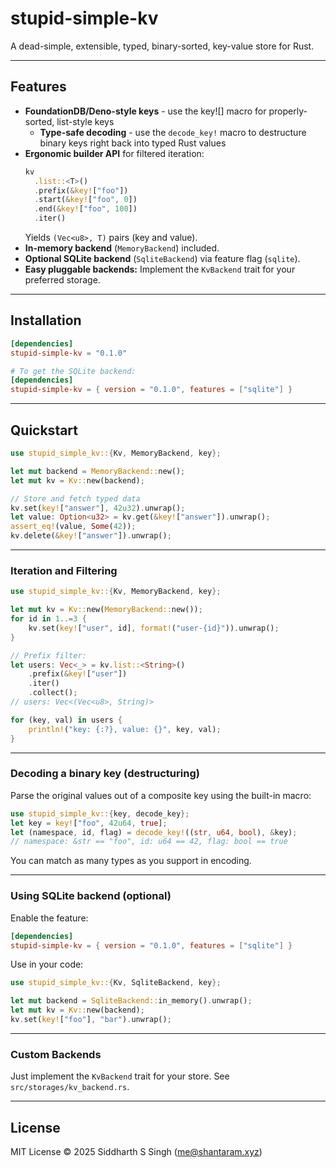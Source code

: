 # stupid-simple-kv

A dead-simple, extensible, typed, binary-sorted, key-value store for Rust.

---

## Features

- **FoundationDB/Deno-style keys** - use the key![] macro for properly-sorted,
  list-style keys
  - **Type-safe decoding** - use the `decode_key!` macro to destructure binary
    keys right back into typed Rust values
- **Ergonomic builder API** for filtered iteration:
  ```rs
  kv
    .list::<T>()
    .prefix(&key!["foo"])
    .start(&key!["foo", 0])
    .end(&key!["foo", 100])
    .iter()
  ```
  Yields `(Vec<u8>, T)` pairs (key and value).
- **In-memory backend** (`MemoryBackend`) included.
- **Optional SQLite backend** (`SqliteBackend`) via feature flag (`sqlite`).
- **Easy pluggable backends:** Implement the `KvBackend` trait for your
  preferred storage.

---

## Installation

```toml
[dependencies]
stupid-simple-kv = "0.1.0"

# To get the SQLite backend:
[dependencies]
stupid-simple-kv = { version = "0.1.0", features = ["sqlite"] }
```

---

## Quickstart

```rust
use stupid_simple_kv::{Kv, MemoryBackend, key};

let mut backend = MemoryBackend::new();
let mut kv = Kv::new(backend);

// Store and fetch typed data
kv.set(key!["answer"], 42u32).unwrap();
let value: Option<u32> = kv.get(&key!["answer"]).unwrap();
assert_eq!(value, Some(42));
kv.delete(&key!["answer"]).unwrap();
```

---

### Iteration and Filtering

```rust
use stupid_simple_kv::{Kv, MemoryBackend, key};

let mut kv = Kv::new(MemoryBackend::new());
for id in 1..=3 {
    kv.set(key!["user", id], format!("user-{id}")).unwrap();
}

// Prefix filter:
let users: Vec<_> = kv.list::<String>()
    .prefix(&key!["user"])
    .iter()
    .collect();
// users: Vec<(Vec<u8>, String)>

for (key, val) in users {
    println!("key: {:?}, value: {}", key, val);
}
```

---

### Decoding a binary key (destructuring)

Parse the original values out of a composite key using the built-in macro:

```rust
use stupid_simple_kv::{key, decode_key};
let key = key!["foo", 42u64, true];
let (namespace, id, flag) = decode_key!((str, u64, bool), &key);
// namespace: &str == "foo", id: u64 == 42, flag: bool == true
```

You can match as many types as you support in encoding.

---

### Using SQLite backend (optional)

Enable the feature:

```toml
[dependencies]
stupid-simple-kv = { version = "0.1.0", features = ["sqlite"] }
```

Use in your code:

```rust
use stupid_simple_kv::{Kv, SqliteBackend, key};

let mut backend = SqliteBackend::in_memory().unwrap();
let mut kv = Kv::new(backend);
kv.set(key!["foo"], "bar").unwrap();
```

---

### Custom Backends

Just implement the `KvBackend` trait for your store. See
`src/storages/kv_backend.rs`.

---

## License

MIT License © 2025 Siddharth S Singh (me@shantaram.xyz)
